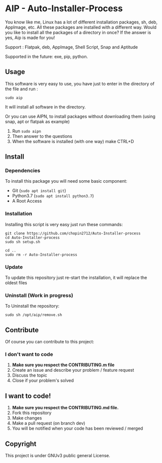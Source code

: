 # AIP - Auto-Installer-Process
You know like me, Linux has a lot of different installation packages, sh, deb, AppImage, etc. All these packages are installed with a different way. Would you like to install all the packages of a directory in once? If the answer is yes, Aip is made for you!

Support :
Flatpak, deb, AppImage, Shell Script, Snap and Aptitude

Supported in the future:
exe, pip, python.

## Usage
This software is very easy to use, you have just to enter in the directory of the file and run :

`sudo aip`

It will install all software in the directory.

Or you can use AIPN, to install packages without downloading them (using snap, apt or flatpak as example)

1. Run `sudo aipn`
2. Then answer to the questions
3. When the software is installed (with one way) make CTRL+D

## Install
### Dependencies
To install this package you will need some basic component:
* Git (`sudo apt install git`)
* Python3.7 (`sudo apt install python3.7`)
* A Root Access
### Installation
Installing this script is very easy just run these commands:
```
git clone https://github.com/chopin2712/Auto-Installer-process
cd Auto-Installer-process
sudo sh setup.sh

cd ..
sudo rm -r Auto-Installer-process
```

### Update
To update this repository just re-start the installation, it will replace the oldest files

### Uninstall (Work in progress)
To Uninstall the repository:
```
sudo sh /opt/aip/remove.sh
```

## Contribute
Of course you can contribute to this project:

### I don't want to code
1. **Make sure you respect the CONTRIBUTING.m file**
2. Create an issue and describe your problem / feature request
3. Discuss the topic
4. Close if your problem's solved

## I want to code!
1. **Make sure you respect the CONTRIBUTING.md file.**
2. Fork this repository
3. Make changes
4. Make a pull request (on branch dev)
5. You will be notified when your code has been reviewed / merged

## Copyright
This project is under GNUv3 public general License.
